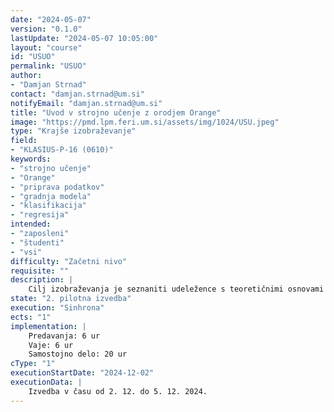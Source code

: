 ```yaml
---
date: "2024-05-07"
version: "0.1.0"
lastUpdate: "2024-05-07 10:05:00"
layout: "course"
id: "USUO"
permalink: "USUO"
author:
- "Damjan Strnad"
contact: "damjan.strnad@um.si"
notifyEmail: "damjan.strnad@um.si"
title: "Uvod v strojno učenje z orodjem Orange"
image: "https://pmd.lpm.feri.um.si/assets/img/1024/USU.jpeg"
type: "Krajše izobraževanje"
field:
- "KLASIUS-P-16 (0610)"
keywords:
- "strojno učenje"
- "Orange"
- "priprava podatkov"
- "gradnja modela"
- "klasifikacija"
- "regresija"
intended:
- "zaposleni"
- "študenti"
- "vsi"
difficulty: "Začetni nivo"
requisite: ""
description: |
    Cilj izobraževanja je seznaniti udeležence s teoretičnimi osnovami in praktično izvedbo strojnega učenja z orodjem Orange. Udeleženci se bodo seznanili s posameznimi koraki strojnega učenja, ki vključujejo pripravo podatkov, izbiro, učenje in gradnjo klasifikacijskih in regresijskih modelov ter njihovo validacijo. Pridobljeno teoretično znanje bodo uporabili za izgradnjo enega ali več napovednih modelov v programskem orodju Orange.
state: "2. pilotna izvedba"
execution: "Sinhrona"
ects: "1"
implementation: |
    Predavanja: 6 ur
    Vaje: 6 ur
    Samostojno delo: 20 ur
cType: "1"
executionStartDate: "2024-12-02"
executionData: |
    Izvedba v času od 2. 12. do 5. 12. 2024.
---
```

